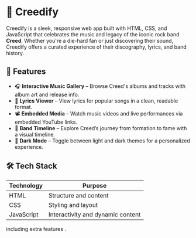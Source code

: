 # 🎵 Creedify

Creedify is a sleek, responsive web app built with HTML, CSS, and JavaScript that celebrates the music and legacy of the iconic rock band **Creed**. Whether you're a die-hard fan or just discovering their sound, Creedify offers a curated experience of their discography, lyrics, and band history.

## 🚀 Features

- 🎧 **Interactive Music Gallery** – Browse Creed's albums and tracks with album art and release info.
- 📜 **Lyrics Viewer** – View lyrics for popular songs in a clean, readable format.
- 📽️ **Embedded Media** – Watch music videos and live performances via embedded YouTube links.
- 🎤 **Band Timeline** – Explore Creed’s journey from formation to fame with a visual timeline.
- 🌙 **Dark Mode** – Toggle between light and dark themes for a personalized experience.

## 🛠️ Tech Stack

| Technology | Purpose |
|------------|---------|
| HTML       | Structure and content |
| CSS        | Styling and layout |
| JavaScript | Interactivity and dynamic content |


including extra features .


